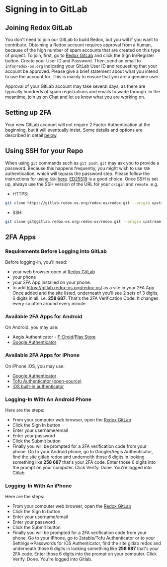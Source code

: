 # Signing in to GitLab

## Joining Redox GitLab

You don't need to join our GitLab to build Redox, but you will if you want to contribute. Obtaining a Redox account requires approval from a human, because of the high number of spam accounts that are created on this type of project. To join, first, go to [Redox GitLab](https://gitlab.redox-os.org/) and click the Sign In/Register button. Create your User ID and Password. Then, send an email to `info@redox-os.org` indicating your GitLab User ID and requesting that your account be approved. Please give a brief statement about what you intend to use the account for. This is mainly to ensure that you are a genuine user.

Approval of your GitLab account may take several days, as there are typically hundreds of spam registrations and emails to wade through. In the meantime, join us on [Chat](./ch13-01-chat.md) and let us know what you are working on.

## Setting up 2FA

Your new GitLab account will not require 2 Factor Authentication at the beginning, but it will eventually insist. Some details and options are described in detail [below](#2fa-apps).

## Using SSH for your Repo

When using `git` commands such as `git push`, `git` may ask you to provide a password. Because this happens frequently, you might wish to use `SSH` authentication, which will bypass the password step. Please follow the instructions for using `SSH` [here](https://docs.gitlab.com/ee/user/ssh.html). [ED25519](https://docs.gitlab.com/ee/user/ssh.html#ed25519-ssh-keys) is a good choice. Once SSH is set up, always use the SSH version of the URL for your `origin` and `remote`. e.g.

  - HTTPS: 
  ```sh
  git clone https://gitlab.redox-os.org/redox-os/redox.git --origin upstream --recursive
  ```
  - SSH: 
  ```sh
  git clone git@gitlab.redox-os.org:redox-os/redox.git --origin upstream --recursive
  ```
## 2FA Apps

### Requirements Before Logging Into GitLab

Before logging-in, you'll need:
 - your web browser open at [Redox GitLab](https://gitlab.redox-os.org/redox-os/)
 - your phone
 - your 2FA App installed on your phone.
 - to add https://gitlab.redox-os.org/redox-os/ as a site in your 2FA App.  Once added and the site listed, underneath you'll see 2 sets of 3 digits, 6 digits in all. i.e. **258 687**. That's the 2FA Verification Code.  It changes every so often around every minute.

### Available 2FA Apps for Android
 
 On Android, you may use:
 - Aegis Authenticator - [F-Droid](https://f-droid.org/en/packages/com.beemdevelopment.aegis)/[Play Store](https://play.google.com/store/apps/details?id=com.beemdevelopment.aegis)
 - [Google Authenticator](https://play.google.com/store/apps/details?id=com.google.android.apps.authenticator2&hl=en_CA&gl=US)

### Available 2FA Apps for iPhone

 On iPhone iOS, you may use:
  - [Google Authenticator](https://apps.apple.com/us/app/google-authenticator/id388497605)
  - [Tofu Authenticator (open-source)](https://apps.apple.com/us/app/tofu-authenticator/id1082229305)
  - [iOS built-in authenticator](https://support.apple.com/guide/iphone/automatically-fill-in-verification-codes-ipha6173c19f/ios)
 
### Logging-In With An Android Phone

Here are the steps:
 - From your computer web browser, open the [Redox GitLab](https://gitlab.redox-os.org/redox-os/)
 - Click the Sign In button
 - Enter your username/email
 - Enter your password
 - Click the Submit button
 - Finally you will be prompted for a 2FA verification code from your phone. Go to your Android phone, go to Google/Aegis Authenticator, find the site gitlab redox and underneith those 6 digits in looking something like **258 687** that's your 2FA code.  Enter those 6 digits into the prompt on your computer.  Click Verify.  Done.  You're logged into Gitlab.
 
### Logging-In With An iPhone

Here are the steps:
 - From your computer web browser, open the [Redox GitLab](https://gitlab.redox-os.org/redox-os/)
 - Click the Sign In button
 - Enter your username/email
 - Enter your password
 - Click the Submit button
 - Finally you will be prompted for a 2FA verification code from your phone. Go to your iPhone, go to 2stable/Tofu Authenticator or to your Settings->Passwords for iOS Authenticator, find the site gitlab redox and underneath those 6 digits in looking something like **258 687** that's your 2FA code.  Enter those 6 digits into the prompt on your computer.  Click Verify.  Done.  You're logged into Gitlab.
